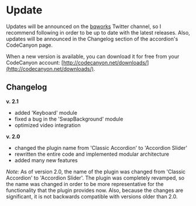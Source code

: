 # Update #

Updates will be announced on the [bqworks](https://twitter.com/bqworks) Twitter channel, so I recommend following in order to be up to date with the latest releases. Also, updates will be announced in the Changelog section of the accordion's CodeCanyon page.

When a new version is available, you can download it for free from your CodeCanyon account: [http://codecanyon.net/downloads/](http://codecanyon.net/downloads/).

## Changelog ##

**v. 2.1**

* added 'Keyboard' module
* fixed a bug in the 'SwapBackground' module
* optimized video integration

**v. 2.0**

* changed the plugin name from 'Classic Accordion' to 'Accordion Slider'
* rewritten the entire code and implemented modular architecture
* added many new features

_Note:_ As of version 2.0, the name of the plugin was changed from 'Classic Accordion' to 'Accordion Slider'. The plugin was completely revamped, so the name was changed in order to be more representative for the functionality that the plugin provides now. Also, because the changes are significant, it is not backwards compatible with versions older than 2.0.